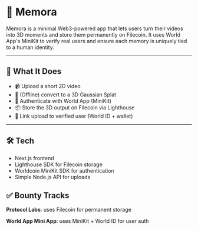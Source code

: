 # 🧠 Memora

Memora is a minimal Web3-powered app that lets users turn their videos into 3D moments and store them permanently on Filecoin. It uses World App's MiniKit to verify real users and ensure each memory is uniquely tied to a human identity.

---

## 🔧 What It Does

- 📹 Upload a short 2D video
- 🧠 (Offline) convert to a 3D Gaussian Splat
- 🔐 Authenticate with World App (MiniKit)
- 📦 Store the 3D output on Filecoin via Lighthouse
- 🪪 Link upload to verified user (World ID + wallet)

---

## 🛠 Tech

- Next.js frontend
- Lighthouse SDK for Filecoin storage
- Worldcoin MiniKit SDK for authentication
- Simple Node.js API for uploads

## ✅ Bounty Tracks

**Protocol Labs**: uses Filecoin for permanent storage

**World App Mini App**: uses MiniKit + World ID for user auth